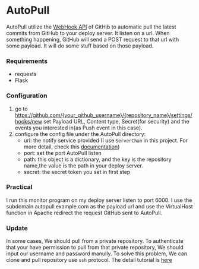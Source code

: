 # AutoPull
AutoPull utilize the [WebHook API](https://developer.github.com/webhooks/) of GitHib to automatic pull the latest commits from GitHub to your deploy server. It listen on a url. When something happening, GitHub will send a POST request to that url with some payload. It will do some stuff based on those payload.

### Requirements
- requests
- Flask

### Configuration

1. go to https://github.com/{your_github_username}/{repository_name}/settings/hooks/new set Payload URL, Content type, Secret(for security) and the events you interested in(as Push event in this case).
2. configure the config file under the AutoPull directory:
   + url: the notify service provided (I use `ServerChan` in this project. For more detail, check this [documentation](http://sc.ftqq.com/2.version)) 
   + port: set the port AutoPull listen
   + path: this object is a dictionary, and the key is the repository name,the value is the path in your deploy server.
   + secret: the secret token you set in first step

### Practical
I run this monitor program on my deploy server listen to port 6000. I use the subdomain autopull.example.com as the payload url and use the VirtualHost function in Apache redirect the request GitHub sent to AutoPull.

### Update
In some cases, We should pull from a private repository. To authenticate that your have permission to pull from that private repository, We should input our username and password manully. To solve this problem, We can clone and pull repository use `ssh` protocol. The detail tutorial is [here](http://www.keybits.net/2013/10/automatically-use-correct-ssh-key-for-remote-git-repo/) 
